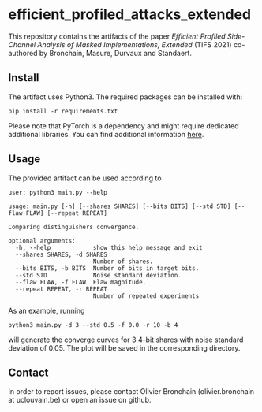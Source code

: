 # efficient_profiled_attacks_extended
This repository contains the artifacts of the paper _Efficient Profiled Side-Channel Analysis of Masked Implementations, Extended_ (TIFS 2021) co-authored by Bronchain, Masure, Durvaux and Standaert. 

## Install
The artifact uses Python3. The required packages can be installed with:
```
pip install -r requirements.txt
```
Please note that PyTorch is a dependency and might require dedicated additional libraries. You can find additional information [here](https://pytorch.org/get-started/locally/).

## Usage 
The provided artifact can be used according to
```
user: python3 main.py --help

usage: main.py [-h] [--shares SHARES] [--bits BITS] [--std STD] [--flaw FLAW] [--repeat REPEAT]

Comparing distinguishers convergence.

optional arguments:
  -h, --help            show this help message and exit
  --shares SHARES, -d SHARES
                        Number of shares.
  --bits BITS, -b BITS  Number of bits in target bits.
  --std STD             Noise standard deviation.
  --flaw FLAW, -f FLAW  Flaw magnitude.
  --repeat REPEAT, -r REPEAT
                        Number of repeated experiments
```

As an example, running
```
python3 main.py -d 3 --std 0.5 -f 0.0 -r 10 -b 4
```
will generate the converge curves for 3 4-bit shares with noise standard deviation of 0.05. The plot will be saved in the corresponding directory. 

## Contact
In order to report issues, please contact Olivier Bronchain (olivier.bronchain at uclouvain.be) or open an issue on github. 
